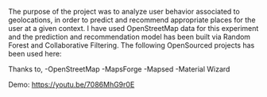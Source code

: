 The purpose of the project was to analyze user behavior associated to geolocations, in order to predict and recommend appropriate places for the user at a given context. I have used OpenStreetMap data for this experiment and the prediction and recommendation model has been built via Random Forest and Collaborative Filtering. The following OpenSourced projects has been used here:

Thanks to,
-OpenStreetMap
-MapsForge
-Mapsed
-Material Wizard 

Demo: https://youtu.be/7086MhG9r0E
